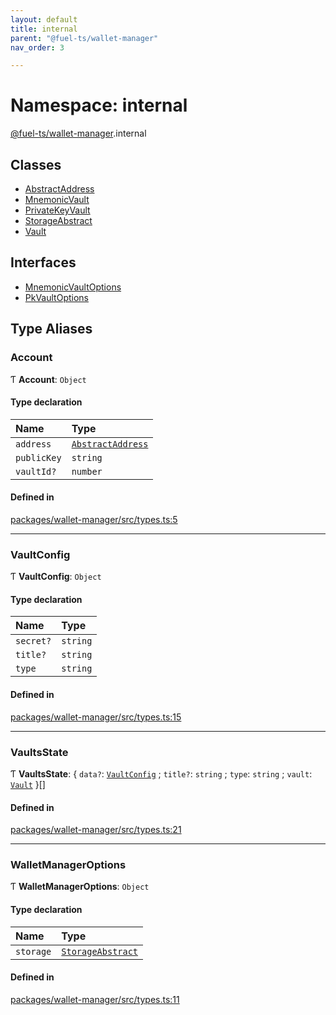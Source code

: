 ```yaml
---
layout: default
title: internal
parent: "@fuel-ts/wallet-manager"
nav_order: 3

---
```


# Namespace: internal

[@fuel-ts/wallet-manager](../index.md).internal

## Classes

- [AbstractAddress](../classes/internal-AbstractAddress.md)
- [MnemonicVault](../classes/internal-MnemonicVault.md)
- [PrivateKeyVault](../classes/internal-PrivateKeyVault.md)
- [StorageAbstract](../classes/internal-StorageAbstract.md)
- [Vault](../classes/internal-Vault.md)

## Interfaces

- [MnemonicVaultOptions](../interfaces/internal-MnemonicVaultOptions.md)
- [PkVaultOptions](../interfaces/internal-PkVaultOptions.md)

## Type Aliases

### Account

Ƭ **Account**: `Object`

#### Type declaration

| Name | Type |
| :------ | :------ |
| `address` | [`AbstractAddress`](../classes/internal-AbstractAddress.md) |
| `publicKey` | `string` |
| `vaultId?` | `number` |

#### Defined in

[packages/wallet-manager/src/types.ts:5](https://github.com/FuelLabs/fuels-ts/blob/master/packages/wallet-manager/src/types.ts#L5)

___

### VaultConfig

Ƭ **VaultConfig**: `Object`

#### Type declaration

| Name | Type |
| :------ | :------ |
| `secret?` | `string` |
| `title?` | `string` |
| `type` | `string` |

#### Defined in

[packages/wallet-manager/src/types.ts:15](https://github.com/FuelLabs/fuels-ts/blob/master/packages/wallet-manager/src/types.ts#L15)

___

### VaultsState

Ƭ **VaultsState**: { `data?`: [`VaultConfig`](internal.md#vaultconfig) ; `title?`: `string` ; `type`: `string` ; `vault`: [`Vault`](../classes/internal-Vault.md)  }[]

#### Defined in

[packages/wallet-manager/src/types.ts:21](https://github.com/FuelLabs/fuels-ts/blob/master/packages/wallet-manager/src/types.ts#L21)

___

### WalletManagerOptions

Ƭ **WalletManagerOptions**: `Object`

#### Type declaration

| Name | Type |
| :------ | :------ |
| `storage` | [`StorageAbstract`](../classes/internal-StorageAbstract.md) |

#### Defined in

[packages/wallet-manager/src/types.ts:11](https://github.com/FuelLabs/fuels-ts/blob/master/packages/wallet-manager/src/types.ts#L11)
